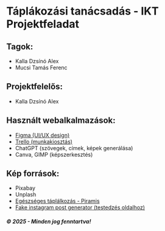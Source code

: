 # Táplákozási tanácsadás - IKT Projektfeladat

## Tagok:
 - Kalla Dzsínó Alex
 - Mucsi Tamás Ferenc

## Projektfelelős: 
 - Kalla Dzsínó Alex

## Használt webalkalmazások:
 - [Figma (UI/UX design)](https://www.figma.com/design/SVVlo2i9BQ7IZj5dQomHou/T%C3%A1pl%C3%A1lkoz%C3%A1si-tan%C3%A1csad%C3%A1s-(projekt)?node-id=0-1&t=SFC9VEY8fquttCGf-1)
 - [Trello (munkakiosztás)](https://trello.com/invite/b/67b30c5ccc9fad437e5e96c1/ATTIb2acc357d0eee9dbedeca83bab9c9fe5A3BDE89C/taplalkozasi-tanacsadas-projekt)
 - ChatGPT (szövegek, címek, képek generálása)
 - Canva, GIMP (képszerkesztés) 

## Kép források:
 - Pixabay
 - Unplash 
 - [Egészséges táplálkozás - Piramis](http://eper-iz.hupont.hu/2/egeszseges-taplalkozas)
 - [Fake instagram post generator (testedzés oldalhoz)](https://zeoob.com/generate-instagram-post/)

##### © 2025 - Minden jog fenntartva!